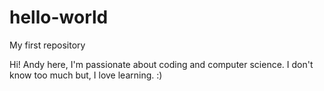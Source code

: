 # hello-world
My first repository 

Hi!
Andy here, I'm passionate about coding and computer science. 
I don't know too much but, I love learning. :)
